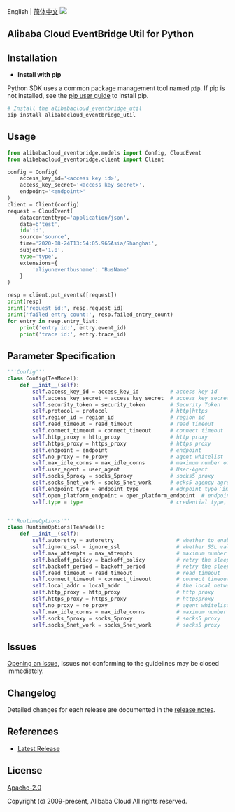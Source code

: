 English | [简体中文](README-CN.md)
![](https://aliyunsdk-pages.alicdn.com/icons/AlibabaCloud.svg)

## Alibaba Cloud EventBridge Util for Python

## Installation
- **Install with pip**

Python SDK uses a common package management tool named `pip`. If pip is not installed, see the [pip user guide](https://pip.pypa.io/en/stable/installing/ "pip User Guide") to install pip.

```bash
# Install the alibabacloud_eventbridge_util
pip install alibabacloud_eventbridge_util
```

## Usage

```python
from alibabacloud_eventbridge.models import Config, CloudEvent
from alibabacloud_eventbridge.client import Client

config = Config(
    access_key_id='<access key id>',
    access_key_secret='<access key secret>',
    endpoint='<endpoint>'
)
client = Client(config)
request = CloudEvent(
    datacontenttype='application/json',
    data=b'test',
    id='id',
    source='source',
    time='2020-08-24T13:54:05.965Asia/Shanghai',
    subject='1.0',
    type='type',
    extensions={
        'aliyuneventbusname': 'BusName'
    }
)

resp = client.put_events([request])
print(resp)
print('request id:', resp.request_id)
print('failed entry count:', resp.failed_entry_count)
for entry in resp.entry_list:
    print('entry id:', entry.event_id)
    print('trace id:', entry.trace_id)
```


## Parameter Specification

```python
'''Config'''
class Config(TeaModel):
    def __init__(self):
        self.access_key_id = access_key_id          # access key id
        self.access_key_secret = access_key_secret  # access key secret
        self.security_token = security_token        # Security Token
        self.protocol = protocol                    # http|https
        self.region_id = region_id                  # region id
        self.read_timeout = read_timeout            # read timeout
        self.connect_timeout = connect_timeout      # connect timeout
        self.http_proxy = http_proxy                # http proxy
        self.https_proxy = https_proxy              # https proxy
        self.endpoint = endpoint                    # endpoint
        self.no_proxy = no_proxy                    # agent whitelist
        self.max_idle_conns = max_idle_conns        # maximum number of connections
        self.user_agent = user_agent                # User-Agent
        self.socks_5proxy = socks_5proxy            # socks5 proxy
        self.socks_5net_work = socks_5net_work      # ocks5 agency agreement
        self.endpoint_type = endpoint_type          # ednpoint type：internal，accelerate or null
        self.open_platform_endpoint = open_platform_endpoint  # endpoint used when the file is uploaded(Not at the moment)
        self.type = type                            # credential type，If you have any questions, please refer to it https://github.com/aliyun/credentials-python/blob/master/README-CN.md


'''RuntimeOptions'''
class RuntimeOptions(TeaModel):
    def __init__(self):
        self.autoretry = autoretry                    # whether to enable retry
        self.ignore_ssl = ignore_ssl                  # whether SSL validation is ignored
        self.max_attempts = max_attempts              # maximum number of retries
        self.backoff_policy = backoff_policy          # retry the sleep strategy
        self.backoff_period = backoff_period          # retry the sleep time
        self.read_timeout = read_timeout              # read timeout
        self.connect_timeout = connect_timeout        # connect timeout
        self.local_addr = local_addr                  # the local network adapter ip
        self.http_proxy = http_proxy                  # http proxy
        self.https_proxy = https_proxy                # httpsproxy
        self.no_proxy = no_proxy                      # agent whitelist
        self.max_idle_conns = max_idle_conns          # maximum number of connections
        self.socks_5proxy = socks_5proxy              # socks5 proxy
        self.socks_5net_work = socks_5net_work        # socks5 proxy
```

## Issues
[Opening an Issue](https://github.com/aliyun/alibabacloud-eventbridge-sdk/issues/new), Issues not conforming to the guidelines may be closed immediately.

## Changelog
Detailed changes for each release are documented in the [release notes](./ChangeLog.md).

## References
* [Latest Release](https://github.com/aliyun/alibabacloud-eventbridge-sdk)

## License
[Apache-2.0](http://www.apache.org/licenses/LICENSE-2.0)

Copyright (c) 2009-present, Alibaba Cloud All rights reserved.